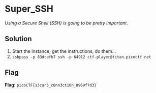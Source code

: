# Super_SSH
*Using a Secure Shell (SSH) is going to be pretty important.*

## Solution
1. Start the instance, get the instructions, do them...
2. `sshpass -p 83dcefb7 ssh -p 64912 ctf-player@titan.picoctf.net`


## Flag
**Flag:** `picoCTF{s3cur3_c0nn3ct10n_8969f7d3}`
